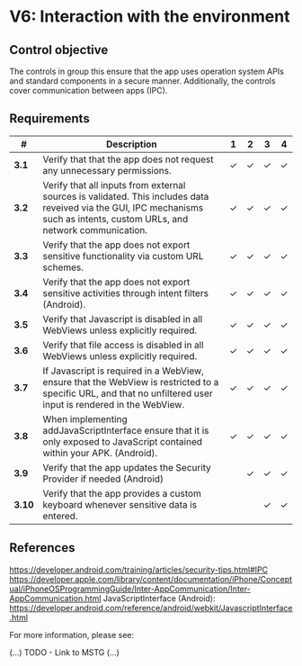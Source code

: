 # V6: Interaction with the environment

## Control objective

The controls in group this ensure that the app uses operation system APIs and standard components in a secure manner. Additionally, the controls cover communication between apps (IPC).

## Requirements

| # | Description | 1 | 2 | 3 | 4 |
| --- | --- | --- | --- | --- | --- |
| **3.1** | Verify that that the app does not request any unnecessary permissions. | ✓ | ✓ | ✓ | ✓ |
| **3.2** | Verify that all inputs from external sources is validated. This includes data reveived via the GUI, IPC mechanisms such as intents, custom URLs, and network communication.| ✓ | ✓ | ✓ | ✓ |
| **3.3** | Verify that the app does not export sensitive functionality via custom URL schemes. | ✓ | ✓ | ✓ | ✓ |
| **3.4** | Verify that the app does not export sensitive activities through intent filters (Android). | ✓ | ✓ | ✓ | ✓ |
| **3.5** | Verify that Javascript is disabled in all WebViews unless explicitly required. | ✓ | ✓ | ✓ | ✓ |
| **3.6** | Verify that file access is disabled in all WebViews unless explicitly required. | ✓ | ✓ | ✓ | ✓ |
| **3.7** | If Javascript is required in a WebView, ensure that the WebView is restricted to a specific URL, and that no unfiltered user input is rendered in the WebView. | ✓ | ✓ | ✓ | ✓ |
| **3.8** | When implementing addJavaScriptInterface ensure that it is only exposed to JavaScript contained within your APK. (Android). | ✓ | ✓ | ✓ | ✓ |
| **3.9** | Verify that the app updates the Security Provider if needed (Android)|   | ✓ | ✓ | ✓ |
| **3.10** | Verify that the app provides a custom keyboard whenever sensitive data is entered. |   |   | ✓ | ✓ |


## References

https://developer.android.com/training/articles/security-tips.html#IPC
https://developer.apple.com/library/content/documentation/iPhone/Conceptual/iPhoneOSProgrammingGuide/Inter-AppCommunication/Inter-AppCommunication.html
JavaScriptInterface (Android): https://developer.android.com/reference/android/webkit/JavascriptInterface.html

For more information, please see:

(...) TODO - Link to MSTG (...)

